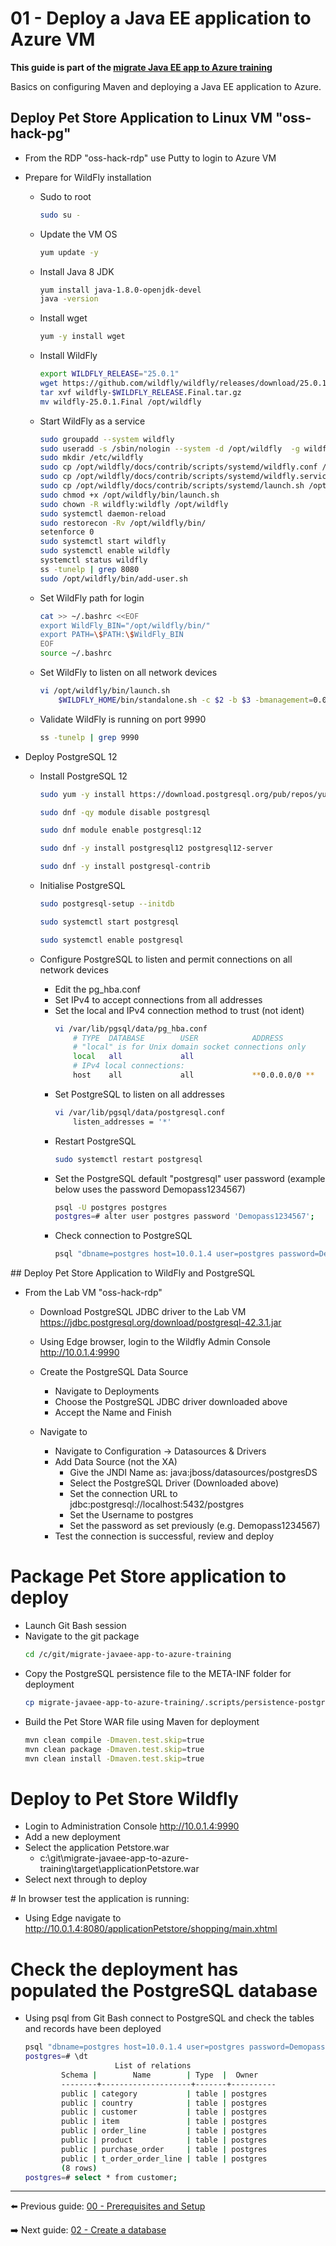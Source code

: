 # 01 - Deploy a Java EE application to Azure VM

__This guide is part of the [migrate Java EE app to Azure training](../README.md)__

Basics on configuring Maven and deploying a Java EE application to Azure.

## Deploy Pet Store Application to Linux VM "oss-hack-pg"
    
* From the RDP "oss-hack-rdp" use Putty to login to Azure VM 

* Prepare for WildFly installation
    * Sudo to root
        ```bash
        sudo su - 
        ```
    * Update the VM OS
        ```bash
        yum update -y 
        ```
    * Install Java 8 JDK
        ```bash
        yum install java-1.8.0-openjdk-devel
        java -version
        ```
    * Install wget
        ```bash
        yum -y install wget
        ```
    * Install WildFly 
        ```bash
        export WILDFLY_RELEASE="25.0.1"
        wget https://github.com/wildfly/wildfly/releases/download/25.0.1.Final/wildfly-25.0.1.Final.tar.gz
        tar xvf wildfly-$WILDFLY_RELEASE.Final.tar.gz
        mv wildfly-25.0.1.Final /opt/wildfly
        ```
    * Start WildFly as a service
        ```bash
        sudo groupadd --system wildfly
        sudo useradd -s /sbin/nologin --system -d /opt/wildfly  -g wildfly wildfly
        sudo mkdir /etc/wildfly
        sudo cp /opt/wildfly/docs/contrib/scripts/systemd/wildfly.conf /etc/wildfly/
        sudo cp /opt/wildfly/docs/contrib/scripts/systemd/wildfly.service /etc/systemd/system/
        sudo cp /opt/wildfly/docs/contrib/scripts/systemd/launch.sh /opt/wildfly/bin/
        sudo chmod +x /opt/wildfly/bin/launch.sh
        sudo chown -R wildfly:wildfly /opt/wildfly
        sudo systemctl daemon-reload
        sudo restorecon -Rv /opt/wildfly/bin/
        setenforce 0
        sudo systemctl start wildfly
        sudo systemctl enable wildfly
        systemctl status wildfly
        ss -tunelp | grep 8080
        sudo /opt/wildfly/bin/add-user.sh
        ```
    * Set WildFly path for login
        ```bash
        cat >> ~/.bashrc <<EOF
	    export WildFly_BIN="/opt/wildfly/bin/"
	    export PATH=\$PATH:\$WildFly_BIN
	    EOF
        source ~/.bashrc
        ```
    * Set WildFly to listen on all network devices
        ```bash
        vi /opt/wildfly/bin/launch.sh   
	        $WILDFLY_HOME/bin/standalone.sh -c $2 -b $3 -bmanagement=0.0.0.0
        ```
    * Validate WildFly is running on port 9990
        ```bash
        ss -tunelp | grep 9990
        ```

* Deploy PostgreSQL 12
  * Install PostgreSQL 12
    ```bash
    sudo yum -y install https://download.postgresql.org/pub/repos/yum/reporpms/EL-8-x86_64/pgdg-redhat-repo-latest.noarch.rpm
    ```
    ```bash
    sudo dnf -qy module disable postgresql
    ```
    ```bash
    sudo dnf module enable postgresql:12
    ```
    ```bash
    sudo dnf -y install postgresql12 postgresql12-server
    ```
    ```bash
    sudo dnf -y install postgresql-contrib
    ```
  
  * Initialise PostgreSQL 
    ```bash
    sudo postgresql-setup --initdb
    ```
    ```bash
    sudo systemctl start postgresql
    ```
    ```bash
    sudo systemctl enable postgresql
    ```

  * Configure PostgreSQL to listen and permit connections on all network devices
    * Edit the pg_hba.conf
    * Set IPv4 to accept connections from all addresses
    * Set the local and IPv4 connection method to trust (not ident)
        ```bash
        vi /var/lib/pgsql/data/pg_hba.conf
	        # TYPE  DATABASE        USER            ADDRESS                 METHOD
	        # "local" is for Unix domain socket connections only
	        local   all             all                                     **trust**
	        # IPv4 local connections:
	        host    all             all             **0.0.0.0/0 **              **trust**
        ```
    * Set PostgreSQL to listen on all addresses
        ```bash
        vi /var/lib/pgsql/data/postgresql.conf
	        listen_addresses = '*'
        ```
    * Restart PostgreSQL
        ```bash
        sudo systemctl restart postgresql
        ```
    * Set the PostgreSQL default "postgresql" user password (example below uses the password Demopass1234567)
        ```bash
        psql -U postgres postgres
	    postgres=# alter user postgres password 'Demopass1234567';
        ```
    * Check connection to PostgreSQL
        ```bash
        psql "dbname=postgres host=10.0.1.4 user=postgres password=Demopass1234567 port=5432"
        ```


## Deploy Pet Store Application to WildFly and PostgreSQL

* From the Lab VM "oss-hack-rdp"
  * Download PostgreSQL JDBC driver to the Lab VM
  https://jdbc.postgresql.org/download/postgresql-42.3.1.jar

  * Using Edge browser, login to the Wildfly Admin Console
    http://10.0.1.4:9990

  * Create the PostgreSQL Data Source
    * Navigate to Deployments 
    * Choose the PostgreSQL JDBC driver downloaded above
    * Accept the Name and Finish
  
  * Navigate to 
    * Navigate to Configuration -> Datasources & Drivers
    * Add Data Source (not the XA)
      * Give the JNDI Name as:
        java:jboss/datasources/postgresDS
      * Select the PostgreSQL Driver (Downloaded above)
      * Set the connection URL to 
        jdbc:postgresql://localhost:5432/postgres
      * Set the Username to postgres
      * Set the password as set previously (e.g. Demopass1234567)
    * Test the connection is successful, review and deploy

# Package Pet Store application to deploy
  * Launch Git Bash session
  * Navigate to the git package
    ```bash
    cd /c/git/migrate-javaee-app-to-azure-training
    ```
  * Copy the PostgreSQL persistence file to the META-INF folder for deployment
    ```bash
    cp migrate-javaee-app-to-azure-training/.scripts/persistence-postgresql.xml ../src/main/resources/META-INF/persistence.xml
    ```
  * Build the Pet Store WAR file using Maven for deployment
    ```bash
    mvn clean compile -Dmaven.test.skip=true
    mvn clean package -Dmaven.test.skip=true
    mvn clean install -Dmaven.test.skip=true
    ```

# Deploy to Pet Store Wildfly
  * Login to Administration Console
    http://10.0.1.4:9990
  * Add a new deployment
  * Select the application Petstore.war
    * c:\git\migrate-javaee-app-to-azure-training\target\applicationPetstore.war
  * Select next through to deploy

# In browser test the application is running:
  * Using Edge navigate to 
    http://10.0.1.4:8080/applicationPetstore/shopping/main.xhtml

# Check the deployment has populated the PostgreSQL database
  * Using psql from Git Bash connect to PostgreSQL and check the tables and records have been deployed 
    ```bash
    psql "dbname=postgres host=10.0.1.4 user=postgres password=Demopass1234567 port=5432"
    postgres=# \dt
                        List of relations
            Schema |        Name        | Type  |  Owner
            --------+--------------------+-------+----------
            public | category           | table | postgres
            public | country            | table | postgres
            public | customer           | table | postgres
            public | item               | table | postgres
            public | order_line         | table | postgres
            public | product            | table | postgres
            public | purchase_order     | table | postgres
            public | t_order_order_line | table | postgres
            (8 rows)
    postgres=# select * from customer;
    ```
---

⬅️ Previous guide: [00 - Prerequisites and Setup](../step-00-setup-your-environment/README.md)

➡️ Next guide: [02 - Create a database](../step-02-create-azure-postgresql-database/README.md)

